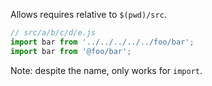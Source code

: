 Allows requires relative to `$(pwd)/src`.

```js
// src/a/b/c/d/e.js
import bar from '../../../../../foo/bar';
import bar from '@foo/bar';
```

Note: despite the name, only works for `import`.

